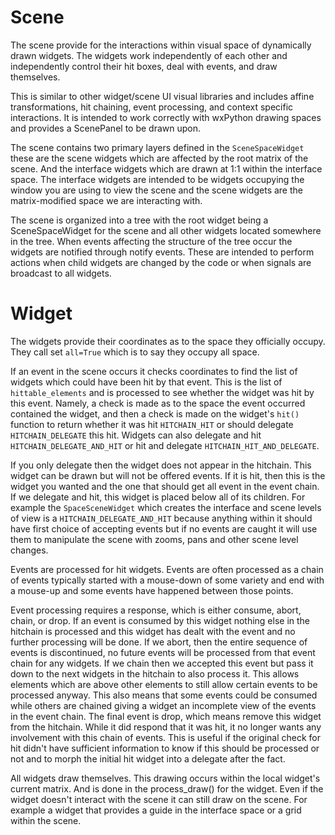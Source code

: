 # Scene

The scene provide for the interactions within visual space of dynamically drawn widgets. The widgets work independently
of each other and independently control their hit boxes, deal with events, and draw themselves.

This is similar to other widget/scene UI visual libraries and includes affine transformations, hit chaining, event
processing, and context specific interactions. It is intended to work correctly with wxPython drawing spaces and
provides a ScenePanel to be drawn upon.

The scene contains two primary layers defined in the `SceneSpaceWidget` these are the scene widgets which are affected
by the root matrix of the scene. And the interface widgets which are drawn at 1:1 within the interface space. The
interface widgets are intended to be widgets occupying the window you are using to view the scene and the scene widgets
are the matrix-modified space we are interacting with.

The scene is organized into a tree with the root widget being a SceneSpaceWidget for the scene and all other widgets
located somewhere in the tree. When events affecting the structure of the tree occur the widgets are notified through
notify events. These are intended to perform actions when child widgets are changed by the code or when signals are
broadcast to all widgets.

# Widget

The widgets provide their coordinates as to the space they officially occupy. They call set `all=True` which is to say
they occupy all space.

If an event in the scene occurs it checks coordinates to find the list of widgets which could have been hit by that
event. This is the list of `hittable_elements`  and is processed to see whether the widget was hit by this event.
Namely, a check is made as to the space the event occurred contained the widget, and then a check is made on the
widget's `hit()` function to return whether it was hit `HITCHAIN_HIT` or should delegate `HITCHAIN_DELEGATE` this hit.
Widgets can also delegate and hit `HITCHAIN_DELEGATE_AND_HIT` or hit and delegate `HITCHAIN_HIT_AND_DELEGATE`.

If you only delegate then the widget does not appear in the hitchain. This widget can be drawn but will not be offered
events. If it is hit, then this is the widget you wanted and the one that should get all event in the event chain. If we
delegate and hit, this widget is placed below all of its children. For example the `SpaceSceneWidget` which creates the
interface and scene levels of view is a `HITCHAIN_DELEGATE_AND_HIT` because anything within it should have first choice
of accepting events but if no events are caught it will use them to manipulate the scene with zooms, pans and other
scene level changes.

Events are processed for hit widgets. Events are often processed as a chain of events typically started with a
mouse-down of some variety and end with a mouse-up and some events have happened between those points.

Event processing requires a response, which is either consume, abort, chain, or drop. If an event is consumed by this
widget nothing else in the hitchain is processed and this widget has dealt with the event and no further processing will
be done. If we abort, then the entire sequence of events is discontinued, no future events will be processed from that
event chain for any widgets. If we chain then we accepted this event but pass it down to the next widgets in the
hitchain to also process it. This allows elements which are above other elements to still allow certain events to be
processed anyway. This also means that some events could be consumed while others are chained giving a widget an
incomplete view of the events in the event chain. The final event is drop, which means remove this widget from the
hitchain. While it did respond that it was hit, it no longer wants any involvement with this chain of events. This is
useful if the original check for hit didn't have sufficient information to know if this should be processed or not and
to morph the initial hit widget into a delegate after the fact.

All widgets draw themselves. This drawing occurs within the local widget's current matrix. And is done in the
process_draw() for the widget. Even if the widget doesn't interact with the scene it can still draw on the scene. For
example a widget that provides a guide in the interface space or a grid within the scene.

